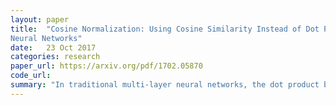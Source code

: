 ```yaml
---
layout: paper
title:  "Cosine Normalization: Using Cosine Similarity Instead of Dot Product in
Neural Networks"
date:   23 Oct 2017
categories: research
paper_url: https://arxiv.org/pdf/1702.05870
code_url: 
summary: "In traditional multi-layer neural networks, the dot product between the output and weight vectors of preceding layers serves as input to the activation function, resulting in unbounded outputs and increased variance. This variance can lead to poor generalization and hinder training by exacerbating internal covariate shift. To address this, we propose cosine normalization, which replaces the dot product with cosine similarity or centered cosine similarity (Pearson Correlation Coefficient). We evaluate cosine normalization against batch, weight, and layer normalization in fully-connected and convolutional neural networks across various datasets. Our experiments demonstrate that cosine normalization outperforms other normalization techniques."
---
```


